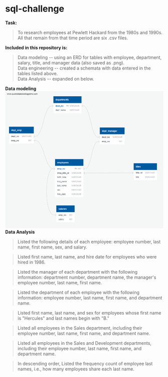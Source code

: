 # sql-challenge

**Task:**
 > To research employees at Pewlett Hackard from the 1980s and 1990s. All that remain from that time period are six .csv files.  
 
**Included in this repository is:**  
 > Data modeling -- using an ERD for tables with employee, department, salary, title, and manager data (also saved as .png).  
 > Data engineering -- created a schemata with data entered in the tables listed above.    
 > Data Analysis -- expanded on below.     

**Data modeling**  
![](https://github.com/eleshuk/sql-challenge/blob/main/ERD_image.png)
**Data Analysis**

> Listed the following details of each employee: employee number, last name, first name, sex, and salary.

> Listed first name, last name, and hire date for employees who were hired in 1986.

> Listed the manager of each department with the following information: department number, department name, the manager's employee number, last name, first name.

> Listed the department of each employee with the following information: employee number, last name, first name, and department name.

> Listed first name, last name, and sex for employees whose first name is "Hercules" and last names begin with "B."

> Listed all employees in the Sales department, including their employee number, last name, first name, and department name.

> Listed all employees in the Sales and Development departments, including their employee number, last name, first name, and department name.

> In descending order, Listed the frequency count of employee last names, i.e., how many employees share each last name.
